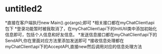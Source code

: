 # untitled2
*直接在客户端执行new Main().go(args);即可
*相关接口都在myChatClient\api包下
*登录功能暂时被我取消了，在myChatClient\api下的InitUtil类中添加初始化信息即可，包括个人信息和好友信息。
*发送信息接口都在myChatClient\api下的SendAPI,你在里面对应方法里添加发送即可
*接收信息处理都在myChatClient\api下的AcceptAPI,直接new然后调用对应的信息处理方法
